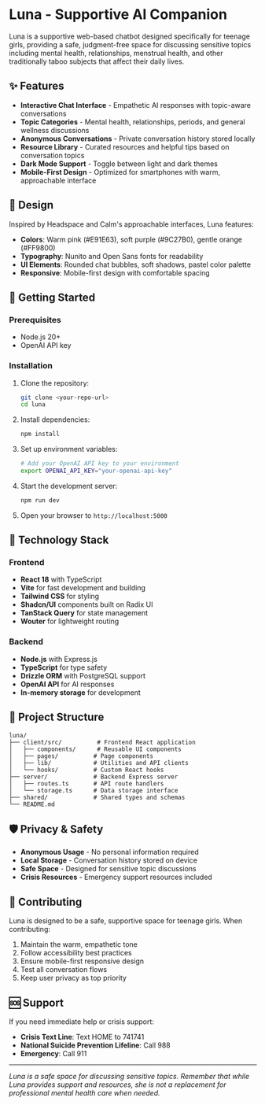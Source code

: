# Luna - Supportive AI Companion

Luna is a supportive web-based chatbot designed specifically for teenage girls, providing a safe, judgment-free space for discussing sensitive topics including mental health, relationships, menstrual health, and other traditionally taboo subjects that affect their daily lives.

## ✨ Features

- **Interactive Chat Interface** - Empathetic AI responses with topic-aware conversations
- **Topic Categories** - Mental health, relationships, periods, and general wellness discussions
- **Anonymous Conversations** - Private conversation history stored locally
- **Resource Library** - Curated resources and helpful tips based on conversation topics
- **Dark Mode Support** - Toggle between light and dark themes
- **Mobile-First Design** - Optimized for smartphones with warm, approachable interface

## 🎨 Design

Inspired by Headspace and Calm's approachable interfaces, Luna features:
- **Colors**: Warm pink (#E91E63), soft purple (#9C27B0), gentle orange (#FF9800)
- **Typography**: Nunito and Open Sans fonts for readability
- **UI Elements**: Rounded chat bubbles, soft shadows, pastel color palette
- **Responsive**: Mobile-first design with comfortable spacing

## 🚀 Getting Started

### Prerequisites

- Node.js 20+
- OpenAI API key

### Installation

1. Clone the repository:
   ```bash
   git clone <your-repo-url>
   cd luna
   ```

2. Install dependencies:
   ```bash
   npm install
   ```

3. Set up environment variables:
   ```bash
   # Add your OpenAI API key to your environment
   export OPENAI_API_KEY="your-openai-api-key"
   ```

4. Start the development server:
   ```bash
   npm run dev
   ```

5. Open your browser to `http://localhost:5000`

## 🔧 Technology Stack

### Frontend
- **React 18** with TypeScript
- **Vite** for fast development and building
- **Tailwind CSS** for styling
- **Shadcn/UI** components built on Radix UI
- **TanStack Query** for state management
- **Wouter** for lightweight routing

### Backend
- **Node.js** with Express.js
- **TypeScript** for type safety
- **Drizzle ORM** with PostgreSQL support
- **OpenAI API** for AI responses
- **In-memory storage** for development

## 📁 Project Structure

```
luna/
├── client/src/          # Frontend React application
│   ├── components/      # Reusable UI components
│   ├── pages/          # Page components
│   ├── lib/            # Utilities and API clients
│   └── hooks/          # Custom React hooks
├── server/             # Backend Express server
│   ├── routes.ts       # API route handlers
│   └── storage.ts      # Data storage interface
├── shared/             # Shared types and schemas
└── README.md
```

## 🛡️ Privacy & Safety

- **Anonymous Usage** - No personal information required
- **Local Storage** - Conversation history stored on device
- **Safe Space** - Designed for sensitive topic discussions
- **Crisis Resources** - Emergency support resources included

## 🤝 Contributing

Luna is designed to be a safe, supportive space for teenage girls. When contributing:

1. Maintain the warm, empathetic tone
2. Follow accessibility best practices
3. Ensure mobile-first responsive design
4. Test all conversation flows
5. Keep user privacy as top priority


## 🆘 Support

If you need immediate help or crisis support:
- **Crisis Text Line**: Text HOME to 741741
- **National Suicide Prevention Lifeline**: Call 988
- **Emergency**: Call 911

---

*Luna is a safe space for discussing sensitive topics. Remember that while Luna provides support and resources, she is not a replacement for professional mental health care when needed.*
